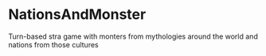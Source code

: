 # NationsAndMonster
Turn-based stra game with monters from mythologies around the world and nations from those cultures
